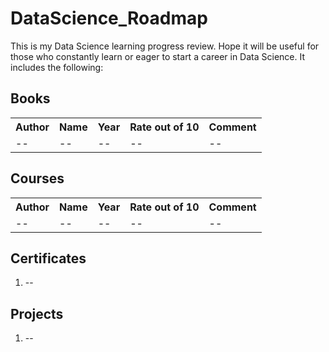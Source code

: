 # DataScience_Roadmap
This is my Data Science learning progress review. Hope it will be useful for those who constantly learn or eager to start a career in Data Science. It includes the following:

Books
-------
<table>
    <tr>
        <th>Author</th>
        <th>Name</th>
        <th>Year</th>
        <th>Rate out of 10</th>
        <th>Comment</th>
    </tr>
    <tr>
        <td>--</td>
        <td>--</td>
        <td>--</td>
        <td>--</td>
        <td>--</td>
    </tr>
</table>

Courses
----------
<table>
    <tr>
        <th>Author</th>
        <th>Name</th>
        <th>Year</th>
        <th>Rate out of 10</th>
        <th>Comment</th>
    </tr>
    <tr>
        <td>--</td>
        <td>--</td>
        <td>--</td>
        <td>--</td>
        <td>--</td>
    </tr>
</table>

Certificates
--------------
<ol>
    <li>--</li>
</ol>

Projects
----------
<ol>
    <li>--</li>
</ol>
